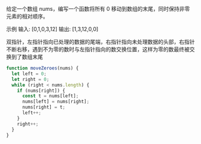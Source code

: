 给定一个数组 nums，编写一个函数将所有 0 移动到数组的末尾，同时保持非零元素的相对顺序。

示例
输入: [0,1,0,3,12]
输出: [1,3,12,0,0]

双指针，左指针指向已处理的数据的尾端，右指针指向未处理数据的头部，右指针不断右移，遇到不为零的数时与左指针指向的数交换位置，这样为零的数最终被交换到了数组末尾

```js
function moveZeroes(nums) {
  let left = 0;
  let right = 0;
  while (right < nums.length) {
    if (nums[right]) {
      const t = nums[left];
      nums[left] = nums[right];
      nums[right] = t;
      left++;
    }
    right++;
  }
}
```

